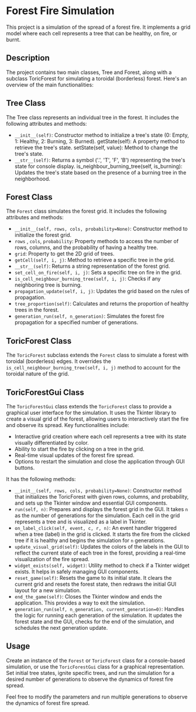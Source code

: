 # Forest Fire Simulation

This project is a simulation of the spread of a forest fire. It implements a grid model where each cell represents a tree that can be healthy, on fire, or burnt.

## Description
The project contains two main classes, Tree and Forest, along with a subclass ToricForest for simulating a toroidal (borderless) forest. Here's an overview of the main functionalities:

## Tree Class
The Tree class represents an individual tree in the forest. It includes the following attributes and methods:

- `__init__(self)`: Constructor method to initialize a tree's state (0: Empty, 1: Healthy, 2: Burning, 3: Burned).
getState(self): A property method to retrieve the tree's state.
setState(self, value): Method to change the tree's state.
- `__str__(self)`: Returns a symbol ('.', 'T', 'F', 'B') representing the tree's state for console display.
is_neighbour_burning_tree(self, is_burning): Updates the tree's state based on the presence of a burning tree in the neighborhood.

## Forest Class

The `Forest` class simulates the forest grid. It includes the following attributes and methods:

- `__init__(self, rows, cols, probability=None)`: Constructor method to initialize the forest grid.
- `rows` , `cols`, `probability`: Property methods to access the number of rows, columns, and the probability of having a healthy tree.
- `grid`: Property to get the 2D grid of trees.
- `getCell(self, i, j)`:  Method to retrieve a specific tree in the grid.
- `__str__(self)`:  Returns a string representation of the forest grid.
- `set_cell_on_fire(self, i, j)`:  Sets a specific tree on fire in the grid.
- `is_cell_neighbour_burning_tree(self, i, j)`: Checks if any neighboring tree is burning.
- `propagation_update(self, i, j)`: Updates the grid based on the rules of propagation.
- `tree_proportion(self)`: Calculates and returns the proportion of healthy trees in the forest.
- `generation_run(self, n_generation)`: Simulates the forest fire propagation for a specified number of generations.


## ToricForest Class
The `ToricForest` subclass extends the `Forest` class to simulate a forest with toroidal (borderless) edges. It overrides the `is_cell_neighbour_burning_tree(self, i, j)` method to account for the toroidal nature of the grid.


## ToricForestGui Class
The `ToricForestGui` class extends the `ToricForest` class to provide a graphical user interface for the simulation. It uses the Tkinter library to create a visual grid of the forest, allowing users to interactively start the fire and observe its spread. Key functionalities include:
- Interactive grid creation where each cell represents a tree with its state visually differentiated by color.
- Ability to start the fire by clicking on a tree in the grid.
- Real-time visual updates of the forest fire spread.
- Options to restart the simulation and close the application through GUI buttons.

It has the following methods:
- `__init__(self, rows, cols, probability=None)`: Constructor method that initializes the ToricForest with given rows, columns, and probability, and sets up the Tkinter window and essential GUI components.
- `run(self, n)`: Prepares and displays the forest grid in the GUI. It takes `n` as the number of generations for the simulation. Each cell in the grid represents a tree and is visualized as a label in Tkinter.
- `on_label_click(self, event, c, r, n)`: An event handler triggered when a tree (label) in the grid is clicked. It starts the fire from the clicked tree if it is healthy and begins the simulation for `n` generations.
- `update_visual_grid(self)`: Updates the colors of the labels in the GUI to reflect the current state of each tree in the forest, providing a real-time visualization of the fire spread.
- `widget_exists(self, widget)`: Utility method to check if a Tkinter widget exists. It helps in safely managing GUI components.
- `reset_game(self)`: Resets the game to its initial state. It clears the current grid and resets the forest state, then redraws the initial GUI layout for a new simulation.
- `end_the_game(self)`: Closes the Tkinter window and ends the application. This provides a way to exit the simulation.
- `generation_run(self, n_generation, current_generation=0)`: Handles the logic for running each generation of the simulation. It updates the forest state and the GUI, checks for the end of the simulation, and schedules the next generation update.

## Usage

Create an instance of the `Forest` or `ToricForest` class for a console-based simulation, or use the `ToricForestGui` class for a graphical representation. Set initial tree states, ignite specific trees, and run the simulation for a desired number of generations to observe the dynamics of forest fire spread.

Feel free to modify the parameters and run multiple generations to observe the dynamics of forest fire spread.